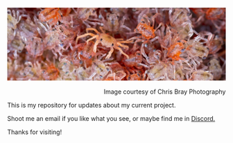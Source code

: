 ![banner image](/assets/images/chris-bray-red-crabs-banner.jpg)
<p style="text-align: right;">Image courtesy of Chris Bray Photography</p>

This is my repository for updates about my current project.

Shoot me an email if you like what you see, or maybe find me in [Discord.](https://discord.com/users/SDeanEgan#8542)

Thanks for visiting!
